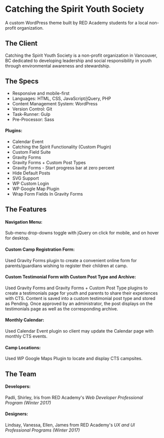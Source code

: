 # Catching the Spirit Youth Society

A custom WordPress theme built by RED Academy students for a local non-profit organization.

## The Client
Catching the Spirit Youth Society is a non-profit organization in Vancouver, BC dedicated to developing leadership and social responsibility in youth through environmental awareness and stewardship. 

## The Specs
* Responsive and mobile-first
* Languages: HTML, CSS, JavaScript/jQuery, PHP
* Content Management System: WordPress
* Version Control: Git
* Task-Runner: Gulp
* Pre-Processor: Sass

#### Plugins:
* Calendar Event
* Catching the Spirit Functionality (Custom Plugin)
* Custom Field Suite
* Gravity Forms
* Gravity Forms + Custom Post Types
* Gravity Forms - Start progress bar at zero percent
* Hide Default Posts
* SVG Support
* WP Custom Login
* WP Google Map Plugin
* Wrap Form Fields In Gravity Forms

## The Features
#### Navigation Menu:
Sub-menu drop-downs toggle with jQuery on click for mobile, and on hover for desktop.

#### Custom Camp Registration Form:
Used Gravity Forms plugin to create a convenient online form for parents/guardians wishing to register their children at camp. 

#### Custom Testimonial Form with Custom Post Type and Archive:
Used Gravity Forms and Gravity Forms + Custom Post Type plugins to create a testimonials page for youth and parents to share their experiences with CTS. Content is saved into a custom testimonial post type and stored as Pending. Once approved by an administrator, the post displays on the testimonials page as well as the corresponding archive.

#### Monthly Calendar:
Used Calendar Event plugin so client may update the Calendar page with monthly CTS events.

#### Camp Locations:
Used WP Google Maps Plugin to locate and display CTS campsites.

## The Team
#### Developers:
Padli, Shirley, Iris
from RED Academy's *Web Developer Professional Program (Winter 2017)*

#### Designers:
Lindsay, Vanessa, Ellen, James
from RED Academy's *UX and UI Professional Programs (Winter 2017)*